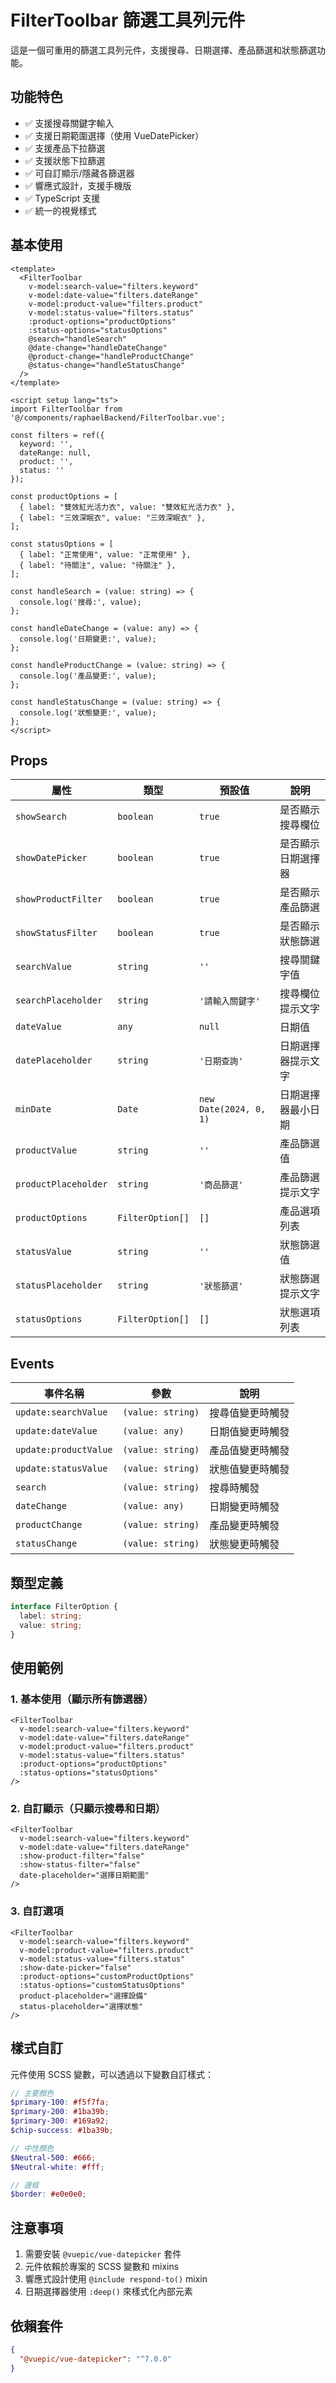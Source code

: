 # FilterToolbar 篩選工具列元件

這是一個可重用的篩選工具列元件，支援搜尋、日期選擇、產品篩選和狀態篩選功能。

## 功能特色

- ✅ 支援搜尋關鍵字輸入
- ✅ 支援日期範圍選擇（使用 VueDatePicker）
- ✅ 支援產品下拉篩選
- ✅ 支援狀態下拉篩選
- ✅ 可自訂顯示/隱藏各篩選器
- ✅ 響應式設計，支援手機版
- ✅ TypeScript 支援
- ✅ 統一的視覺樣式

## 基本使用

```vue
<template>
  <FilterToolbar
    v-model:search-value="filters.keyword"
    v-model:date-value="filters.dateRange"
    v-model:product-value="filters.product"
    v-model:status-value="filters.status"
    :product-options="productOptions"
    :status-options="statusOptions"
    @search="handleSearch"
    @date-change="handleDateChange"
    @product-change="handleProductChange"
    @status-change="handleStatusChange"
  />
</template>

<script setup lang="ts">
import FilterToolbar from '@/components/raphaelBackend/FilterToolbar.vue';

const filters = ref({
  keyword: '',
  dateRange: null,
  product: '',
  status: ''
});

const productOptions = [
  { label: "雙效紅光活力衣", value: "雙效紅光活力衣" },
  { label: "三效深眠衣", value: "三效深眠衣" },
];

const statusOptions = [
  { label: "正常使用", value: "正常使用" },
  { label: "待關注", value: "待關注" },
];

const handleSearch = (value: string) => {
  console.log('搜尋:', value);
};

const handleDateChange = (value: any) => {
  console.log('日期變更:', value);
};

const handleProductChange = (value: string) => {
  console.log('產品變更:', value);
};

const handleStatusChange = (value: string) => {
  console.log('狀態變更:', value);
};
</script>
```

## Props

| 屬性 | 類型 | 預設值 | 說明 |
|------|------|--------|------|
| `showSearch` | `boolean` | `true` | 是否顯示搜尋欄位 |
| `showDatePicker` | `boolean` | `true` | 是否顯示日期選擇器 |
| `showProductFilter` | `boolean` | `true` | 是否顯示產品篩選 |
| `showStatusFilter` | `boolean` | `true` | 是否顯示狀態篩選 |
| `searchValue` | `string` | `''` | 搜尋關鍵字值 |
| `searchPlaceholder` | `string` | `'請輸入關鍵字'` | 搜尋欄位提示文字 |
| `dateValue` | `any` | `null` | 日期值 |
| `datePlaceholder` | `string` | `'日期查詢'` | 日期選擇器提示文字 |
| `minDate` | `Date` | `new Date(2024, 0, 1)` | 日期選擇器最小日期 |
| `productValue` | `string` | `''` | 產品篩選值 |
| `productPlaceholder` | `string` | `'商品篩選'` | 產品篩選提示文字 |
| `productOptions` | `FilterOption[]` | `[]` | 產品選項列表 |
| `statusValue` | `string` | `''` | 狀態篩選值 |
| `statusPlaceholder` | `string` | `'狀態篩選'` | 狀態篩選提示文字 |
| `statusOptions` | `FilterOption[]` | `[]` | 狀態選項列表 |

## Events

| 事件名稱 | 參數 | 說明 |
|----------|------|------|
| `update:searchValue` | `(value: string)` | 搜尋值變更時觸發 |
| `update:dateValue` | `(value: any)` | 日期值變更時觸發 |
| `update:productValue` | `(value: string)` | 產品值變更時觸發 |
| `update:statusValue` | `(value: string)` | 狀態值變更時觸發 |
| `search` | `(value: string)` | 搜尋時觸發 |
| `dateChange` | `(value: any)` | 日期變更時觸發 |
| `productChange` | `(value: string)` | 產品變更時觸發 |
| `statusChange` | `(value: string)` | 狀態變更時觸發 |

## 類型定義

```typescript
interface FilterOption {
  label: string;
  value: string;
}
```

## 使用範例

### 1. 基本使用（顯示所有篩選器）

```vue
<FilterToolbar
  v-model:search-value="filters.keyword"
  v-model:date-value="filters.dateRange"
  v-model:product-value="filters.product"
  v-model:status-value="filters.status"
  :product-options="productOptions"
  :status-options="statusOptions"
/>
```

### 2. 自訂顯示（只顯示搜尋和日期）

```vue
<FilterToolbar
  v-model:search-value="filters.keyword"
  v-model:date-value="filters.dateRange"
  :show-product-filter="false"
  :show-status-filter="false"
  date-placeholder="選擇日期範圍"
/>
```

### 3. 自訂選項

```vue
<FilterToolbar
  v-model:search-value="filters.keyword"
  v-model:product-value="filters.product"
  v-model:status-value="filters.status"
  :show-date-picker="false"
  :product-options="customProductOptions"
  :status-options="customStatusOptions"
  product-placeholder="選擇設備"
  status-placeholder="選擇狀態"
/>
```

## 樣式自訂

元件使用 SCSS 變數，可以透過以下變數自訂樣式：

```scss
// 主要顏色
$primary-100: #f5f7fa;
$primary-200: #1ba39b;
$primary-300: #169a92;
$chip-success: #1ba39b;

// 中性顏色
$Neutral-500: #666;
$Neutral-white: #fff;

// 邊框
$border: #e0e0e0;
```

## 注意事項

1. 需要安裝 `@vuepic/vue-datepicker` 套件
2. 元件依賴於專案的 SCSS 變數和 mixins
3. 響應式設計使用 `@include respond-to()` mixin
4. 日期選擇器使用 `:deep()` 來樣式化內部元素

## 依賴套件

```json
{
  "@vuepic/vue-datepicker": "^7.0.0"
}
``` 